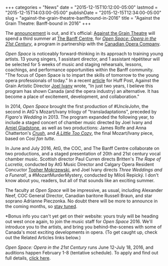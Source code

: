 +++
categories = "News"
date = "2015-12-15T10:12:00-05:00"
lastmod = "2015-12-15T14:03:00-05:00"
publishDate = "2015-12-15T12:34:00-05:00"
slug = "against-the-grain-theatre-banffbound-in-2016"
title = "Against the Grain Theatre: Banff-bound in 2016"
+++

The [announcement](https://www.banffcentre.ca/programs/open-space-opera-21st-century) is out, and it's official: [Against the Grain Theatre](/scene/companies/against-the-grain-theatre/) will spend a third summer at [The Banff Centre](/scene/companies/the-banff-centre/), for [*Open Space: Opera in the 21st Century*](https://www.banffcentre.ca/programs/open-space-opera-21st-century), a program in partnership with the [Canadian Opera Company](/scene/companies/canadian-opera-company/). 

*Open Space* is noticeably forward-thinking in its approach to training young artists. 13 young singers, 1 assistant director, and 1 assistant répétiteur will be selected for 5 weeks of music and staging rehearsals, lessons, coachings, and performance opportunities within the Banff community. "The focus of Open Space is to impart the skills of tomorrow to the young opera professionals of today." In a recent [article](http://www.huffingtonpost.ca/the-banff-centre/opera-in-canada_b_8691748.html) for Huff Post, Against the Grain Artistic Director [Joel Ivany](/scene/people/joel-ivany/) wrote, "In just two years, I believe this program has shown Canada (and the opera industry) an alternative. It has become a place of excitement, development, and collaboration." 

In 2014, *Open Space* brought the first production of *#UncleJohn*, the second in AtG's Mozart/Ivany trilogy of "transladaptations", preceded by *Figaro's Wedding* in 2013. The program expanded the following year, to include a staged concert of chamber music directed by Joel Ivany and [Amiel Gladstone](/scene/people/amiel-gladstone/), as well as two productions: James Rolfe and Anna Chatterton's [*Crush*](https://www.banffcentre.ca/articles/sex-clubs-and-reality-tv-opera-21st-century), and [*A Little Too Cozy*](https://www.banffcentre.ca/articles/behind-scenes-reality-show-opera-little-too-cozy), the final Mozart/Ivany piece, based on *Così fan tutte*.

In June and July 2016, AtG, the COC, and The Banff Centre collaborate on two productions, and a staged presentation of 20th and 21st century vocal chamber music. Scottish director Paul Curren directs Britten's *The Rape of Lucretia*, conducted by AtG Music Director and Calgary Opera Resident Concuctor [Topher Mokrzewski](/scene/people/christopher-mokrzewski/), and Joel Ivany directs *Three Weddings and a Funeral!*, a #MozartMurderMystery, conducted by Miloš Repický. I don't know about you, readers, but all of that sounds like an exciting summer.

The faculty at *Open Space* will be impressive, as usual, including Alexander Neef, COC General Director, Canadian baritone Russell Braun, and star soprano Adrianne Pieczonka. No doubt there will be more to announce in the coming months, so [stay tuned](https://twitter.com/AtGtheatre).

\*Bonus info you can't yet get on their website: yours truly will be heading out west once again, to join the music staff for *Open Space* 2016. We'll introduce you to the artists, and bring you behind-the-scenes with some of Canada's most exciting  developments in opera. (To get caught up, check out the Related Articles links below.)

*Open Space: Opera in the 21st Century* runs June 12-July 18, 2016, and auditions happen February 1-8 (tentative schedule). To apply and find out full details, [click here](https://www.banffcentre.ca/programs/open-space-opera-21st-century).
